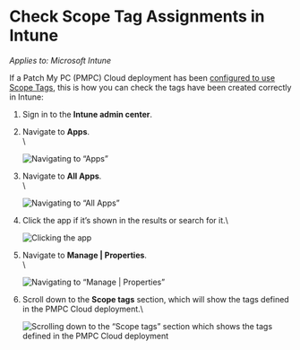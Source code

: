 # Check Scope Tag Assignments in Intune

_Applies to: Microsoft Intune_

If a Patch My PC (PMPC) Cloud deployment has been [configured to use Scope Tags](../../cloud-deployments/deploying-an-app-using-cloud/cloud-configurations-deployment-tab/role-scope-tags-optional.md), this is how you can check the tags have been created correctly in Intune:

1. Sign in to the **Intune admin center**.
2.  Navigate to **Apps**.\
    \\

    ![Navigating to “Apps”](../../../.gitbook/assets/image-\(2220\).png)
3.  Navigate to **All Apps**.\
    \\

    ![Navigating to “All Apps”](../../../.gitbook/assets/image-\(2221\).png)
4.  Click the app if it’s shown in the results or search for it.\\

    ![Clicking the app](../../../.gitbook/assets/image-\(2222\).png)
5.  Navigate to **Manage | Properties**.\
    \\

    ![Navigating to “Manage | Properties”](../../../.gitbook/assets/image-\(2223\).png)
6.  Scroll down to the **Scope tags** section, which will show the tags defined in the PMPC Cloud deployment.\\

    ![Scrolling down to the “Scope tags” section which shows the tags defined in the PMPC Cloud deployment](../../../.gitbook/assets/image-\(2224\).png)
